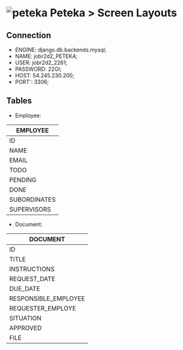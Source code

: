 ![peteka](https://dl.dropboxusercontent.com/u/85402777/peteca.png) Peteka > Screen Layouts
========

Connection
----------

* ENGINE: django.db.backends.mysql;
* NAME: jobr2d2_PETEKA;
* USER: jobr2d2_2261;
* PASSWORD: 22GI;
* HOST: 54.245.230.200;
* PORT': 3306;

Tables
----------

* Employee:

| EMPLOYEE     | 
| -------------|
| ID           |
| NAME         |
| EMAIL        |
| TODO         |
| PENDING      |
| DONE         |
| SUBORDINATES |
| SUPERVISORS  |

* Document:

| DOCUMENT             | 
| ---------------------|
| ID                   |
| TITLE                |
| INSTRUCTIONS         |
| REQUEST_DATE         |
| DUE_DATE             |
| RESPONSIBLE_EMPLOYEE |
| REQUESTER_EMPLOYE    |
| SITUATION            |
| APPROVED             |
| FILE                 | 

